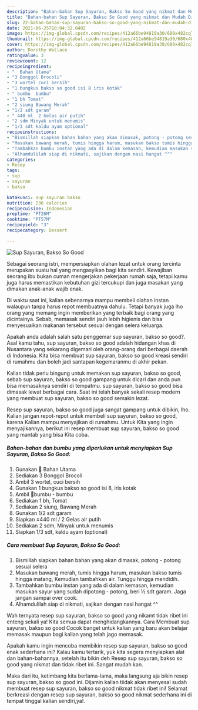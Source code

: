```yaml
---
description: "Bahan-bahan Sup Sayuran, Bakso So Good yang nikmat dan Mudah Dibuat"
title: "Bahan-bahan Sup Sayuran, Bakso So Good yang nikmat dan Mudah Dibuat"
slug: 22-bahan-bahan-sup-sayuran-bakso-so-good-yang-nikmat-dan-mudah-dibuat
date: 2021-06-25T18:04:32.040Z
image: https://img-global.cpcdn.com/recipes/412a66be94819a30/680x482cq70/sup-sayuran-bakso-so-good-foto-resep-utama.jpg
thumbnail: https://img-global.cpcdn.com/recipes/412a66be94819a30/680x482cq70/sup-sayuran-bakso-so-good-foto-resep-utama.jpg
cover: https://img-global.cpcdn.com/recipes/412a66be94819a30/680x482cq70/sup-sayuran-bakso-so-good-foto-resep-utama.jpg
author: Dorothy Wallace
ratingvalue: 3
reviewcount: 12
recipeingredient:
- "  Bahan Utama"
- "3 Bonggol Brocoli"
- "3 wortel cuci bersih"
- "1 bungkus bakso so good isi 8 iris kotak"
- " bumbu  bumbu"
- "1 bh Tomat"
- "2 siung Bawang Merah"
- "1/2 sdt garam"
- " 440 ml  2 Gelas air putih"
- "2 sdm Minyak untuk menumis"
- "1/3 sdt kaldu ayam optional"
recipeinstructions:
- "Bismillah siapkan bahan bahan yang akan dimasak, potong - potong sesuai selera"
- "Masukan bawang merah, tumis hingga harum, masukan bakso tumis hingga matang, Kemudian tambahkan air. Tunggu hingga mendidih."
- "Tambahkan bumbu instan yang ada di dalam kemasan, kemudian masukan sayur yang sudah dipotong - potong, beri ½ sdt garam. Jaga jangan sampai over cook."
- "Alhamdulilah siap di nikmati, sajikan dengan nasi hangat ^^"
categories:
- Resep
tags:
- sup
- sayuran
- bakso

katakunci: sup sayuran bakso 
nutrition: 236 calories
recipecuisine: Indonesian
preptime: "PT26M"
cooktime: "PT57M"
recipeyield: "3"
recipecategory: Dessert

---
```



![Sup Sayuran, Bakso So Good](https://img-global.cpcdn.com/recipes/412a66be94819a30/680x482cq70/sup-sayuran-bakso-so-good-foto-resep-utama.jpg)

Sebagai seorang istri, mempersiapkan olahan lezat untuk orang tercinta merupakan suatu hal yang mengasyikan bagi kita sendiri. Kewajiban seorang ibu bukan cuman mengerjakan pekerjaan rumah saja, tetapi kamu juga harus memastikan kebutuhan gizi tercukupi dan juga masakan yang dimakan anak-anak wajib enak.

Di waktu  saat ini, kalian sebenarnya mampu membeli olahan instan walaupun tanpa harus repot membuatnya dahulu. Tetapi banyak juga lho orang yang memang ingin memberikan yang terbaik bagi orang yang dicintainya. Sebab, memasak sendiri jauh lebih higienis dan bisa menyesuaikan makanan tersebut sesuai dengan selera keluarga. 



Apakah anda adalah salah satu penggemar sup sayuran, bakso so good?. Asal kamu tahu, sup sayuran, bakso so good adalah hidangan khas di Nusantara yang sekarang digemari oleh orang-orang dari berbagai daerah di Indonesia. Kita bisa membuat sup sayuran, bakso so good kreasi sendiri di rumahmu dan boleh jadi santapan kegemaranmu di akhir pekan.

Kalian tidak perlu bingung untuk memakan sup sayuran, bakso so good, sebab sup sayuran, bakso so good gampang untuk dicari dan anda pun bisa memasaknya sendiri di tempatmu. sup sayuran, bakso so good bisa dimasak lewat berbagai cara. Saat ini telah banyak sekali resep modern yang membuat sup sayuran, bakso so good semakin lezat.

Resep sup sayuran, bakso so good juga sangat gampang untuk dibikin, lho. Kalian jangan repot-repot untuk membeli sup sayuran, bakso so good, karena Kalian mampu menyajikan di rumahmu. Untuk Kita yang ingin menyajikannya, berikut ini resep membuat sup sayuran, bakso so good yang mantab yang bisa Kita coba.

<!--inarticleads1-->

##### Bahan-bahan dan bumbu yang diperlukan untuk menyiapkan Sup Sayuran, Bakso So Good:

1. Gunakan  🍃 Bahan Utama
1. Sediakan 3 Bonggol Brocoli
1. Ambil 3 wortel, cuci bersih
1. Gunakan 1 bungkus bakso so good isi 8, iris kotak
1. Ambil  🌾bumbu - bumbu
1. Sediakan 1 bh, Tomat
1. Sediakan 2 siung, Bawang Merah
1. Gunakan 1/2 sdt garam
1. Siapkan  ±440 ml / 2 Gelas air putih
1. Sediakan 2 sdm, Minyak untuk menumis
1. Siapkan 1/3 sdt, kaldu ayam (optional)




<!--inarticleads2-->

##### Cara membuat Sup Sayuran, Bakso So Good:

1. Bismillah siapkan bahan bahan yang akan dimasak, potong - potong sesuai selera
1. Masukan bawang merah, tumis hingga harum, masukan bakso tumis hingga matang, Kemudian tambahkan air. Tunggu hingga mendidih.
1. Tambahkan bumbu instan yang ada di dalam kemasan, kemudian masukan sayur yang sudah dipotong - potong, beri ½ sdt garam. Jaga jangan sampai over cook.
1. Alhamdulilah siap di nikmati, sajikan dengan nasi hangat ^^




Wah ternyata resep sup sayuran, bakso so good yang nikamt tidak ribet ini enteng sekali ya! Kita semua dapat menghidangkannya. Cara Membuat sup sayuran, bakso so good Cocok banget untuk kalian yang baru akan belajar memasak maupun bagi kalian yang telah jago memasak.

Apakah kamu ingin mencoba membikin resep sup sayuran, bakso so good enak sederhana ini? Kalau kamu tertarik, yuk kita segera menyiapkan alat dan bahan-bahannya, setelah itu bikin deh Resep sup sayuran, bakso so good yang nikmat dan tidak ribet ini. Sangat mudah kan. 

Maka dari itu, ketimbang kita berlama-lama, maka langsung aja bikin resep sup sayuran, bakso so good ini. Dijamin kalian tiidak akan menyesal sudah membuat resep sup sayuran, bakso so good nikmat tidak ribet ini! Selamat berkreasi dengan resep sup sayuran, bakso so good nikmat sederhana ini di tempat tinggal kalian sendiri,ya!.

